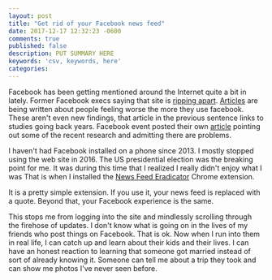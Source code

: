 ```yaml
---
layout: post
title: "Get rid of your Facebook news feed"
date: 2017-12-17 12:32:23 -0600
comments: true
published: false
description: PUT SUMMARY HERE 
keywords: 'csv, keywords, here'
categories: 
---
```


Facebook has been getting mentioned around the Internet quite a bit in lately. Former Facebook execs saying that site is [ripping apart](https://nypost.com/2017/12/11/former-facebook-exec-social-media-is-ripping-apart-society/). [Articles](https://hbr.org/2017/04/a-new-more-rigorous-study-confirms-the-more-you-use-facebook-the-worse-you-feel) are being written about people feeling worse the more they use facebook. These aren't even new findings, that article in the previous sentence links to studies going back years. Facebook event posted their own [article](https://newsroom.fb.com/news/2017/12/hard-questions-is-spending-time-on-social-media-bad-for-us/) pointing out some of the recent research and admitting there are problems.

I haven't had Facebook installed on a phone since 2013. I mostly stopped using the web site in 2016. The US presidential election was the breaking point for me. It was during this time that I realized I really didn't enjoy what I was  That is when I installed the [News Feed Eradicator](https://chrome.google.com/webstore/detail/news-feed-eradicator-for/fjcldmjmjhkklehbacihaiopjklihlgg?hl=en) Chrome extension.

It is a pretty simple extension. If you use it, your news feed is replaced with a quote. Beyond that, your Facebook experience is the same.

This stops me from logging into the site and mindlessly scrolling through the firehose of updates. I don't know what is going on in the lives of my friends who post things on Facebook. That is ok. Now when I run into them in real life, I can catch up and learn about their kids and their lives. I can have an honest reaction to learning that someone got married instead of sort of already knowing it. Someone can tell me about a trip they took and can show me photos I've never seen before.
